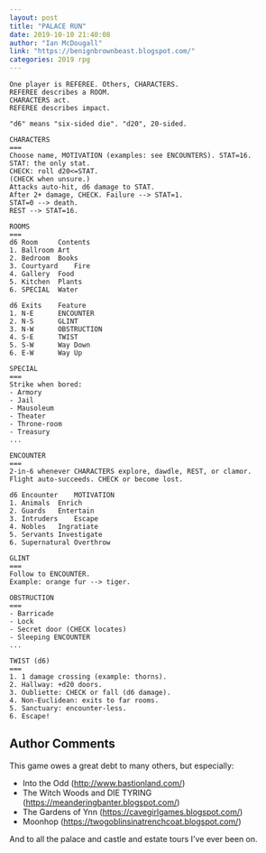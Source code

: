 ```yaml
---
layout: post
title: "PALACE RUN"
date: 2019-10-10 21:40:08
author: "Ian McDougall"
link: "https://benignbrownbeast.blogspot.com/"
categories: 2019 rpg
---
```


 
```
One player is REFEREE. Others, CHARACTERS.
REFEREE describes a ROOM.
CHARACTERS act.
REFEREE describes impact.

"d6" means "six-sided die". "d20", 20-sided.

CHARACTERS
===
Choose name, MOTIVATION (examples: see ENCOUNTERS). STAT=16.
STAT: the only stat.
CHECK: roll d20<=STAT.
(CHECK when unsure.)
Attacks auto-hit, d6 damage to STAT.
After 2+ damage, CHECK. Failure --> STAT=1.
STAT=0 --> death.
REST --> STAT=16.

ROOMS
===
d6 Room		Contents
1. Ballroom	Art
2. Bedroom	Books
3. Courtyard	Fire
4. Gallery	Food
5. Kitchen	Plants
6. SPECIAL	Water

d6 Exits	Feature
1. N-E		ENCOUNTER
2. N-S		GLINT
3. N-W		OBSTRUCTION
4. S-E		TWIST
5. S-W		Way Down
6. E-W		Way Up

SPECIAL
===
Strike when bored:
- Armory
- Jail
- Mausoleum
- Theater
- Throne-room
- Treasury
...

ENCOUNTER
===
2-in-6 whenever CHARACTERS explore, dawdle, REST, or clamor.
Flight auto-succeeds. CHECK or become lost.

d6 Encounter	MOTIVATION
1. Animals	Enrich
2. Guards	Entertain
3. Intruders	Escape
4. Nobles	Ingratiate
5. Servants	Investigate
6. Supernatural	Overthrow

GLINT
===
Follow to ENCOUNTER.
Example: orange fur --> tiger.

OBSTRUCTION
===
- Barricade
- Lock
- Secret door (CHECK locates)
- Sleeping ENCOUNTER
...

TWIST (d6)
===
1. 1 damage crossing (example: thorns).
2. Hallway: +d20 doors.
3. Oubliette: CHECK or fall (d6 damage).
4. Non-Euclidean: exits to far rooms.
5. Sanctuary: encounter-less.
6. Escape!

```
## Author Comments
This game owes a great debt to many others, but especially:
- Into the Odd (http://www.bastionland.com/)
- The Witch Woods and DIE TYRING (https://meanderingbanter.blogspot.com/)
- The Gardens of Ynn (https://cavegirlgames.blogspot.com/)
- Moonhop (https://twogoblinsinatrenchcoat.blogspot.com/)

And to all the palace and castle and estate tours I've ever been on.
